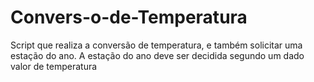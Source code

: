 # Convers-o-de-Temperatura
Script que realiza a conversão de temperatura, e também solicitar uma estação do ano. A estação do ano deve ser decidida segundo um dado valor de temperatura
